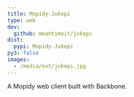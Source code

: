 ```yaml
---
title: Mopidy-Jukepi
type: web
dev:
  github: meantimeit/jukepi
dist:
  pypi: Mopidy-Jukepi
py3: false
images:
  - /media/ext/jukepi.jpg
---
```


A Mopidy web client built with Backbone.

